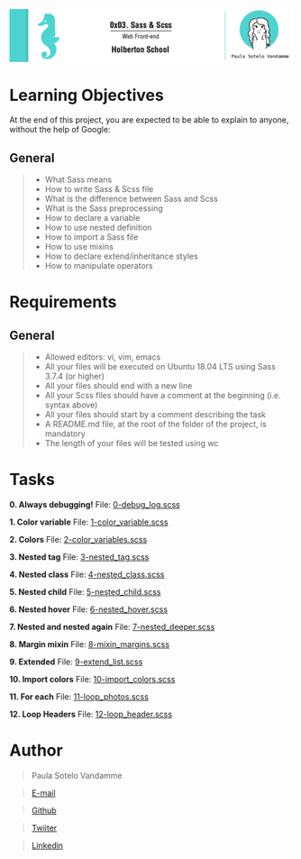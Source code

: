 ![](headerProject_t03.png)

# Learning Objectives
At the end of this project, you are expected to be able to explain to anyone, without the help of Google:
## General
> - What Sass means
> - How to write Sass & Scss file
> - What is the difference between Sass and Scss
> - What is the Sass preprocessing
> - How to declare a variable
> - How to use nested definition
> - How to import a Sass file
> - How to use mixins
> - How to declare extend/inheritance styles
> - How to manipulate operators

# Requirements

## General

> - Allowed editors: vi, vim, emacs
> - All your files will be executed on Ubuntu 18.04 LTS using Sass 3.7.4 (or higher)
> - All your files should end with a new line
> - All your Scss files should have a comment at the beginning (i.e. syntax above)
> - All your files should start by a comment describing the task
> - A README.md file, at the root of the folder of the project, is mandatory
> - The length of your files will be tested using wc

# Tasks

**0. Always debugging!**
File: [0-debug_log.scss](0-debug_log.scss/)

**1. Color variable**
File: [1-color_variable.scss](1-color_variable.scss/)

**2. Colors**
File: [2-color_variables.scss](2-color_variables.scss/)

**3. Nested tag**
File: [3-nested_tag.scss](3-nested_tag.scss/)

**4. Nested class**
File: [4-nested_class.scss](4-nested_class.scss/)

**5. Nested child**
File: [5-nested_child.scss](5-nested_child.scss/)

**6. Nested hover**
File: [6-nested_hover.scss](6-nested_hover.scss/)

**7. Nested and nested again**
File: [7-nested_deeper.scss](7-nested_deeper.scss/)

**8. Margin mixin**
File: [8-mixin_margins.scss](8-mixin_margins.scss/)

**9. Extended**
File: [9-extend_list.scss](9-extend_list.scss/)

**10. Import colors**
File: [10-import_colors.scss](10-import_colors.scss/)

**11. For each**
File: [11-loop_photos.scss](11-loop_photos.scss/)

**12. Loop Headers**
File: [12-loop_header.scss](12-loop_header.scss/)


# Author

> Paula Sotelo Vandamme

> [E-mail](omeinsotelo@gmail.com)

> [Github](https://github.com/omeinsotelo)

> [Twiiter](https://twitter.com/omeinsotelo)

> [Linkedin](https://www.linkedin.com/in/paula-sotelo-ba733a70/)
